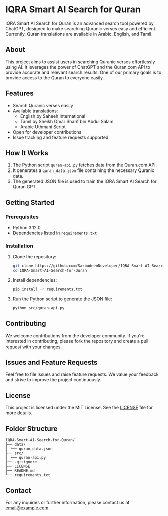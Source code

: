 # IQRA Smart AI Search for Quran

IQRA Smart AI Search for Quran is an advanced search tool powered by ChatGPT, designed to make searching Quranic verses easy and efficient. Currently, Quran translations are available in Arabic, English, and Tamil.

## About

This project aims to assist users in searching Quranic verses effortlessly using AI. It leverages the power of ChatGPT and the Quran.com API to provide accurate and relevant search results. One of our primary goals is to provide access to the Quran to everyone easily.

## Features

- Search Quranic verses easily
- Available translations:
  - English by Saheeh International
  - Tamil by Sheikh Omar Sharif bin Abdul Salam
  - Arabic Uthmani Script
- Open for developer contributions
- Issue tracking and feature requests supported

## How It Works

1. The Python script `quran-api.py` fetches data from the Quran.com API.
2. It generates a `quran_data.json` file containing the necessary Quranic data.
3. The generated JSON file is used to train the IQRA Smart AI Search for Quran GPT.

## Getting Started

### Prerequisites

- Python 3.12.0
- Dependencies listed in `requirements.txt`

### Installation

1. Clone the repository:
    ```sh
    git clone https://github.com/SarbudeenDeveloper/IQRA-Smart-AI-Search-for-Quran.git
    cd IQRA-Smart-AI-Search-for-Quran
    ```

2. Install dependencies:
    ```sh
    pip install -r requirements.txt
    ```

3. Run the Python script to generate the JSON file:
    ```sh
    python src/quran-api.py
    ```

## Contributing

We welcome contributions from the developer community. If you're interested in contributing, please fork the repository and create a pull request with your changes.

## Issues and Feature Requests

Feel free to file issues and raise feature requests. We value your feedback and strive to improve the project continuously.

## License

This project is licensed under the MIT License. See the [LICENSE](LICENSE) file for more details.

## Folder Structure
```
IQRA-Smart-AI-Search-for-Quran/
├── data/
│ └── quran_data.json
├── src/
│ └── quran-api.py
├── .gitignore
├── LICENSE
├── README.md
└── requirements.txt
```

## Contact

For any inquiries or further information, please contact us at [email@example.com](mailto:email@example.com).